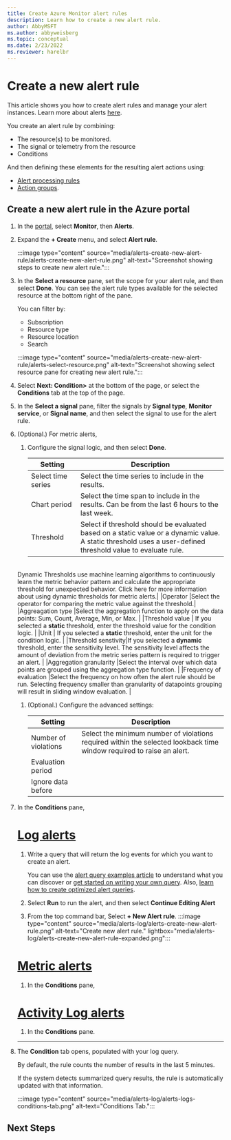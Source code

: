 ```yaml
---
title: Create Azure Monitor alert rules 
description: Learn how to create a new alert rule.
author: AbbyMSFT
ms.author: abbyweisberg
ms.topic: conceptual
ms.date: 2/23/2022
ms.reviewer: harelbr
---
```

# Create a new alert rule

This article shows you how to create alert rules and manage your alert instances. Learn more about alerts [here](alerts-overview.md).

You create an alert rule by combining:
 - The resource(s) to be monitored.
 - The signal or telemetry from the resource
 - Conditions

And then defining these elements for the resulting alert actions using:
 - [Alert processing rules](alerts-action-rules.md)
 - [Action groups](./action-groups.md). 
 
## Create a new alert rule in the Azure portal

1. In the [portal](https://portal.azure.com/), select **Monitor**, then **Alerts**.
1. Expand the **+ Create** menu, and select **Alert rule**.

   :::image type="content" source="media/alerts-create-new-alert-rule/alerts-create-new-alert-rule.png" alt-text="Screenshot showing steps to create new alert rule.":::

1. In the **Select a resource** pane, set the scope for your alert rule, and then select **Done**. 
   You can see the alert rule types available for the selected resource at the bottom right of the pane. 
   
   You can filter by:
   - Subscription
   - Resource type
   - Resource location
   - Search

   :::image type="content" source="media/alerts-create-new-alert-rule/alerts-select-resource.png" alt-text="Screenshot showing select resource pane for creating new alert rule."::: 

1. Select **Next: Condition>** at the bottom of the page, or select the **Conditions** tab at the top of the page.
1. In the **Select a signal** pane, filter the signals by **Signal type**, **Monitor service**,  or **Signal name**, and then select the signal to use for the alert rule.
1. (Optional.) For metric alerts, 
    1. Configure the signal logic, and then select **Done**.
   
        |Setting |Description |
        |---------|---------|
        |Select time series|Select the time series to include in the results. |
        |Chart period|Select the time span to include in the results. Can be from the last 6 hours to the last week.      |
        |Threshold| Select if threshold should be evaluated based on a static value or a dynamic value.<br>A static threshold uses a user-defined threshold value to evaluate rule. 
    <br>Dynamic Thresholds use machine learning algorithms to continuously learn the metric behavior pattern and calculate the appropriate threshold for unexpected behavior. Click here for more information about using dynamic thresholds for metric alerts.|
        |Operator     |Select the operator for comparing the metric value against the threshold.|
        |Aggreagation type     |Select the aggregation function to apply on the data points: Sum, Count, Average, Min, or Max.          |
        |Threshold value     | If you selected a **static** threshold, enter the threshold value for the condition logic.        |
        |Unit     | If you selected a **static** threshold, enter the unit for the condition logic.        |
        |Threshold senstivity|If you selected a **dynamic** threshold, enter the sensitivity level. The sensitivity level affects the amount of deviation from the metric series pattern is required to trigger an alert. |
        |Aggregation granularity     |Select the interval over which data points are grouped using the aggregation type function.         |
        |Frequency of evaluation     |Select the frequency on how often the alert rule should be run. Selecting frequency smaller than granularity of datapoints grouping will result in sliding window evaluation.         |
    1. (Optional.) Configure the advanced settings:
         
        
        |Setting  |Description  |
        |---------|---------|
        |Number of violations     |Select the minimum number of violations required within the selected lookback time window required to raise an alert.         |
        |Evaluation period    |         |
        |Ignore data before     |         |


   
1. In the **Conditions** pane,
   # [Log alerts](#tab/logs)
    
    1. Write a query that will return the log events for which you want to create an alert.
       
       You can use the [alert query examples article](../logs/queries.md) to understand what you can discover or [get started on writing your own query](../logs/log-analytics-tutorial.md). Also, [learn how to create optimized alert queries](alerts-log-query.md).
    1. Select **Run** to run the alert, and then select **Continue Editing Alert**
    
    1. From the top command bar, Select **+ New Alert rule**.
       :::image type="content" source="media/alerts-log/alerts-create-new-alert-rule.png" alt-text="Create new alert rule." lightbox="media/alerts-log/alerts-create-new-alert-rule-expanded.png":::  
    
    
    # [Metric alerts](#tab/metric)
    1. In the **Conditions** pane,
    
    # [Activity Log alerts](#tab/activity-log)
    1.  In the **Conditions** pane.
    
    ---

1. The **Condition** tab opens, populated with your log query.
   
   By default, the rule counts the number of results in the last 5 minutes.
   
   If the system detects summarized query results, the rule is automatically updated with that information.
 
    :::image type="content" source="media/alerts-log/alerts-logs-conditions-tab.png" alt-text="Conditions Tab.":::

## Next Steps
